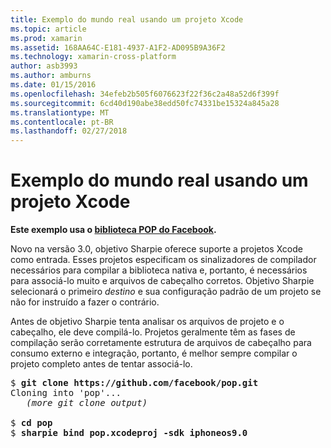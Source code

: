 ```yaml
---
title: Exemplo do mundo real usando um projeto Xcode
ms.topic: article
ms.prod: xamarin
ms.assetid: 168AA64C-E181-4937-A1F2-AD095B9A36F2
ms.technology: xamarin-cross-platform
author: asb3993
ms.author: amburns
ms.date: 01/15/2016
ms.openlocfilehash: 34efeb2b505f6076623f22f36c2a48a52d6f399f
ms.sourcegitcommit: 6cd40d190abe38edd50fc74331be15324a845a28
ms.translationtype: MT
ms.contentlocale: pt-BR
ms.lasthandoff: 02/27/2018
---
```

# <a name="real-world-example-using-an-xcode-project"></a>Exemplo do mundo real usando um projeto Xcode


**Este exemplo usa o [biblioteca POP do Facebook](https://github.com/facebook/pop).**

Novo na versão 3.0, objetivo Sharpie oferece suporte a projetos Xcode como entrada. Esses projetos especificam os sinalizadores de compilador necessários para compilar a biblioteca nativa e, portanto, é necessários para associá-lo muito e arquivos de cabeçalho corretos. Objetivo Sharpie selecionará o primeiro _destino_ e sua configuração padrão de um projeto se não for instruído a fazer o contrário.

Antes de objetivo Sharpie tenta analisar os arquivos de projeto e o cabeçalho, ele deve compilá-lo. Projetos geralmente têm as fases de compilação serão corretamente estrutura de arquivos de cabeçalho para consumo externo e integração, portanto, é melhor sempre compilar o projeto completo antes de tentar associá-lo.

<pre>$ <b>git clone https://github.com/facebook/pop.git</b>
Cloning into 'pop'...
   <em>(more git clone output)</em>

$ <b>cd pop</b>
$ <b>sharpie bind pop.xcodeproj -sdk iphoneos9.0</b></pre>

